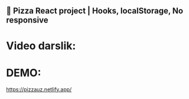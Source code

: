 ## 🍕 Pizza React project | Hooks, localStorage, No responsive

# Video darslik:


# DEMO:
https://pizzauz.netlify.app/
